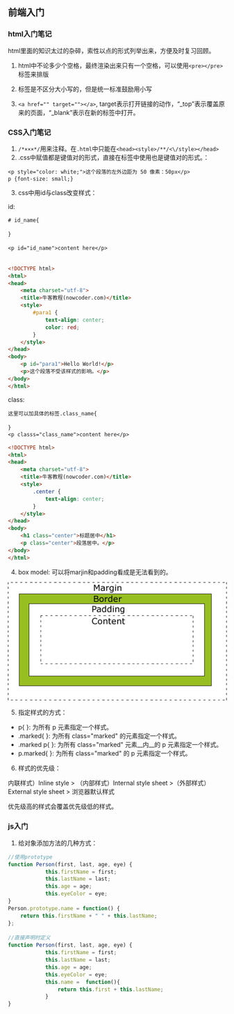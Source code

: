 ## 前端入门

### html入门笔记

html里面的知识太过的杂碎，索性以点的形式列举出来，方便及时复习回顾。

1. html中不论多少个空格，最终渲染出来只有一个空格，可以使用`<pre></pre>`标签来排版

2. 标签是不区分大小写的，但是统一标准鼓励用小写

3. `<a href="" target=""></a>`, target表示打开链接的动作，“\_top”表示覆盖原来的页面，“\_blank”表示在新的标签中打开。





### CSS入门笔记

1. `/*×××*/`用来注释。在`.html`中只能在`<head><style>/**/<\/style></head>`
2. .css中赋值都是键值对的形式，直接在标签中使用也是键值对的形式。：

```
<p style="color: white;">这个段落的左外边距为 50 像素：50px</p>
p {font-size: small;}
```

3.  css中用id与class改变样式：

id:

```
# id_name{
    
}

<p id="id_name">content here</p>
```



```html

<!DOCTYPE html>
<html>
<head>
	<meta charset="utf-8">
	<title>牛客教程(nowcoder.com)</title>
	<style>
		#para1 {
			text-align: center;
			color: red;
		}
	</style>
</head>
<body>
	<p id="para1">Hello World!</p>
	<p>这个段落不受该样式的影响。</p>
</body>
</html>
```

class:

```
这里可以加具体的标签.class_name{
    
}
<p classs="class_name">content here</p>
```

```html
<!DOCTYPE html>
<html>
<head>
	<meta charset="utf-8">
	<title>牛客教程(nowcoder.com)</title>
	<style>
		.center {
			text-align: center;
		}
	</style>
</head>
<body>
	<h1 class="center">标题居中</h1>
	<p class="center">段落居中。</p>
</body>
</html>
```



4. box model: 可以将marjin和padding看成是无法看到的。

![box model](./7_learn_html/box_model.png)

5. 指定样式的方式：

- p{ }: 为所有 p 元素指定一个样式。
- .marked{ }: 为所有 class="marked" 的元素指定一个样式。
- .marked p{ }: 为所有 class="marked" 元素__内__的 p 元素指定一个样式。
- p.marked{ }: 为所有 class="marked" 的 p 元素指定一个样式。

6. 样式的优先级：

内联样式）Inline style > （内部样式）Internal style sheet >（外部样式）External style sheet > 浏览器默认样式

优先级高的样式会覆盖优先级低的样式。



### js入门

1. 给对象添加方法的几种方式：

```javascript
//使用prototype
function Person(first, last, age, eye) {
			this.firstName = first;
			this.lastName = last;
			this.age = age;
			this.eyeColor = eye;
}
Person.prototype.name = function() {
  	return this.firstName + " " + this.lastName;
};

//直接声明时定义
function Person(first, last, age, eye) {
			this.firstName = first;
			this.lastName = last;
			this.age = age;
			this.eyeColor = eye;
			this.name =  function(){
				return this.first + this.lastName;
			}
}
```